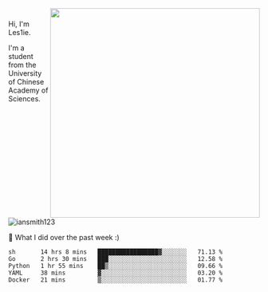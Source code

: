 <img align="right" src="https://github-readme-stats.vercel.app/api?username=iansmith123&show_icons=true&hide_border=true" width="420">

### 
Hi, I'm Les1ie. 

I'm a student from the University of Chinese Academy of Sciences.

<img src="https://komarev.com/ghpvc/?username=iansmith123" alt="iansmith123" />




🔭 What I did over the past week :)
<!--START_SECTION:waka-->
```text
sh       14 hrs 8 mins   █████████████████▓░░░░░░░   71.13 % 
Go       2 hrs 30 mins   ███░░░░░░░░░░░░░░░░░░░░░░   12.58 % 
Python   1 hr 55 mins    ██▒░░░░░░░░░░░░░░░░░░░░░░   09.66 % 
YAML     38 mins         ▓░░░░░░░░░░░░░░░░░░░░░░░░   03.20 % 
Docker   21 mins         ▒░░░░░░░░░░░░░░░░░░░░░░░░   01.77 % 
```
<!--END_SECTION:waka-->


<!--
**IanSmith123/IanSmith123** is a ✨ _special_ ✨ repository because its `README.md` (this file) appears on your GitHub profile.
<img src="https://github.githubassets.com/images/spinners/octocat-spinner-64.gif">

Here are some ideas to get you started:

- 🔭 I’m currently working on ...
- 🌱 I’m currently learning ...
- 👯 I’m looking to collaborate on ...
- 🤔 I’m looking for help with ...
- 💬 Ask me about ...
- 📫 How to reach me: ...
- 😄 Pronouns: ...
- ⚡ Fun fact: ...
-->
